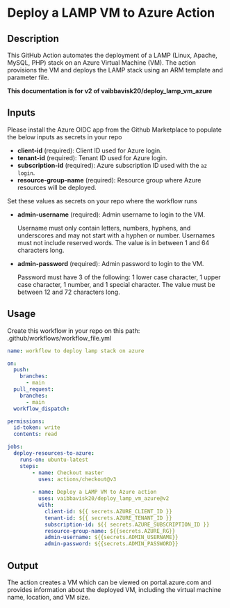 # Deploy a LAMP VM to Azure Action

## Description

This GitHub Action automates the deployment of a LAMP (Linux, Apache, MySQL, PHP) stack on an Azure Virtual Machine (VM). The action provisions the VM and deploys the LAMP stack using an ARM template and parameter file.

**This documentation is for v2 of vaibbavisk20/deploy_lamp_vm_azure**

## Inputs

Please install the Azure OIDC app from the Github Marketplace to populate the below inputs as secrets in your repo

- **client-id** (required): Client ID used for Azure login.
- **tenant-id** (required): Tenant ID used for Azure login.
- **subscription-id** (required): Azure subscription ID used with the `az login`.
- **resource-group-name** (required): Resource group where Azure resources will be deployed.

Set these values as secrets on your repo where the workflow runs

- **admin-username** (required): Admin username to login to the VM.
  
  Username must only contain letters, numbers, hyphens, and underscores and may not start with a hyphen or number.
  Usernames must not include reserved words.
  The value is in between 1 and 64 characters long.
  
- **admin-password** (required): Admin password to login to the VM.

  Password must have 3 of the following: 1 lower case character, 1 upper case character, 1 number, and 1 special character.
  The value must be between 12 and 72 characters long.

## Usage

Create this workflow in your repo on this path: .github/workflows/workflow_file.yml

```yaml
name: workflow to deploy lamp stack on azure

on:
  push:
    branches:
      - main
  pull_request:
    branches:
      - main
  workflow_dispatch:

permissions:
  id-token: write
  contents: read

jobs:
  deploy-resources-to-azure:
    runs-on: ubuntu-latest
    steps:
        - name: Checkout master
          uses: actions/checkout@v3
          
        - name: Deploy a LAMP VM to Azure action
          uses: vaibbavisk20/deploy_lamp_vm_azure@v2
          with:
            client-id: ${{ secrets.AZURE_CLIENT_ID }}
            tenant-id: ${{ secrets.AZURE_TENANT_ID }}
            subscription-id: ${{ secrets.AZURE_SUBSCRIPTION_ID }}
            resource-group-name: ${{secrets.AZURE_RG}}
            admin-username: ${{secrets.ADMIN_USERNAME}}
            admin-password: ${{secrets.ADMIN_PASSWORD}}
```
## Output

The action creates a VM which can be viewed on portal.azure.com and provides information about the deployed VM, including the virtual machine name, location, and VM size.
        
